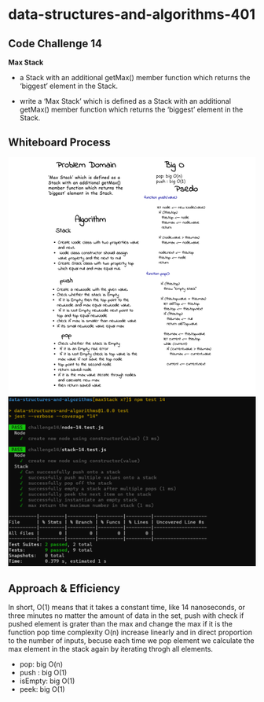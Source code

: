 # data-structures-and-algorithms-401

## Code Challenge 14

**Max Stack**

- a Stack with an additional getMax() member function which returns the ‘biggest’ element in the Stack.

- write a ‘Max Stack’ which is defined as a Stack with an additional getMax() member function which returns the ‘biggest’ element in the Stack.

## Whiteboard Process
<!-- Embedded whiteboard image -->
![image](assets/Capture99.PNG)
![image](assets/Capturenn.PNG)


## Approach & Efficiency
<!-- What approach did you take? Why? What is the Big O space/time for this approach? -->
In short, O(1) means that it takes a constant time, like 14 nanoseconds, or three minutes no matter the amount of data in the set, push with check if pushed element is grater than the max and change the max if it is the function pop time complexity O(n) increase linearly and in direct proportion to the number of inputs, becuse each time we pop element we calculate the max element in the stack again by iterating throgh all elements.

- pop: big O(n)
- push : big O(1)
- isEmpty: big O(1)
- peek: big O(1)